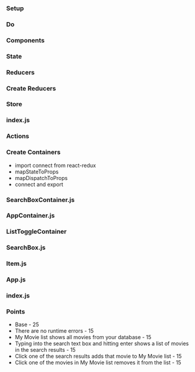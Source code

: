 
### Setup
<!-- * Get your api key from the themoviedb.org
* Fork, Clone, yarn install, yarn start -->

### Do

### Components
<!-- * Create functional components as defined by comments such as  {/*  <Navigation>   */}
* Import and use components in App.js
* Navigation.js
* UserProfile.js -->

### State
<!-- * In state.js file
* Create our state object with properties
    * searchResults: []
    * myMovieList: []
* export state object -->

### Reducers
<!-- * In reducers/index.js
* Create reducers functions for all state
* Parameters - state, action
* Remember default value
* Import combineReducers from redux
* Combine reducers and export -->

### Create Reducers
<!-- * myMovieList
    * Look for the action “MY_MOVIE_LIST_LOADED”
    * return the value
* searchResults
    * Look for the action “SEARCH_RESULTS_LOADED”
    * return the value -->

### Store
<!-- * Create our standard store.js file
* Use redux-thunk middleware
* Import reducers
* create store and export -->

### index.js
<!-- * import Provider and wrap App
* import store and assign to store prop -->

### Actions
<!-- * remember to export your actions -->
<!-- * loadMyMovieList()
    * type = “LOAD_MY_MOVIE_LIST”
    * make fetch call to “/movies”
    * on complete, dispatch to myMovieListLoaded(movies)
* myMovieListLoaded(movies)
    * type = “MY_MOVIE_LIST_LOADED”
    * value = movies -->
<!-- * loadSearch(searchTerm)
    * type = “LOAD_SEARCH”
    * make fetch call to https://api.themoviedb.org/3/search/multi?query=searchTerm&api_key=yourkey
    * be sure to put your api key
    * on complete, dispatch to searchLoaded(movies) -->
<!-- * searchLoaded(movies)
    * type = “SEARCH_RESULTS_LOADED”
    * value = make sure to assign the value of movies.results to get the array of movies from movie db -->
<!-- * saveMyMovie(movie)
    * make fetch POST to “/movies”
    * on complete dispatch to loadMyMovieList()
* removeMyMovie(id)
    * make a fetch DELETE to “/movies/” + id
    * on complete dispatch to loadMyMovieList() -->


### Create Containers
* import connect from react-redux
* mapStateToProps
* mapDispatchToProps
* connect and export

### SearchBoxContainer.js
<!-- * import SearchBox
* import action `loadSearch`
* mapDispatchToProps for this action
* Determine which props to map to based on the props that are already coded into the SearchBox component -->

### AppContainer.js
<!-- * import App
* import action `loadMyMovieList`
* mapStateToProps for props `searchResults` and `myMovieList` to state of the same name
* mapDispatchToProps for `loadMyMovieList` -->

### ListToggleContainer
<!-- * import ListToggle
* import action `saveMyMovie` and `removeMyMovie`
* mapDisptachToProps for `saveMyMovie` and `removeMyMovie`
* Change Item.js to use ListToggleContainer instead of ListToggle -->

### SearchBox.js
<!-- * In the constructor assign a state property with an object with key “searchTerm”, set to blank string “”
* Add onChange to the input element
* on change setState for searchTerm to the value from the input -->

### Item.js
<!-- * Switch out use of ListToggle for use of ListToggleContainer -->

### App.js
<!-- * Add componentDidMount method and call loadMyMovieList in here.
* Switch out use of SearchBox for use of SearchBoxContainer
* Add PropTypes for searchResults and myMovieList -->

### index.js
<!-- * Switch out use of App for AppContainer -->

### Points
* Base - 25
* There are no runtime errors - 15
* My Movie list shows all movies from your database - 15
* Typing into the search text box and hitting enter shows a list of movies in the search results - 15
* Click one of the search results adds that movie to My Movie list - 15
* Click one of the movies in My Movie list removes it from the list - 15
